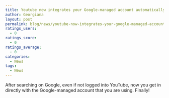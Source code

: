 ```yaml
---
title: Youtube now integrates your Google-managed account automatically
author: Georgiana
layout: post
permalink: blog/news/youtube-now-integrates-your-google-managed-account-automatically/
ratings_users:
  - 0
ratings_score:
  - 0
ratings_average:
  - 0
categories:
  - News
tags:
  - News
---
```

After searching on Google, even if not logged into YouTube, now you get in directly with the Google-managed account that you are using. Finally!

[<img class="alignnone size-medium wp-image-304" title="Youtube automatic integration with Google" src="http://i2.wp.com/www.tekkie.ro/wp-content/uploads/2011/09/youtube_automatic_integration-300x54.png?fit=300%2C54" alt="" data-recalc-dims="1" />][1]

 [1]: http://i1.wp.com/www.tekkie.ro/wp-content/uploads/2011/09/youtube_automatic_integration.png
